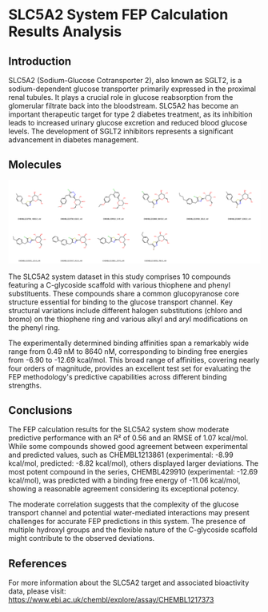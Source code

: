 # SLC5A2 System FEP Calculation Results Analysis

## Introduction

SLC5A2 (Sodium-Glucose Cotransporter 2), also known as SGLT2, is a sodium-dependent glucose transporter primarily expressed in the proximal renal tubules. It plays a crucial role in glucose reabsorption from the glomerular filtrate back into the bloodstream. SLC5A2 has become an important therapeutic target for type 2 diabetes treatment, as its inhibition leads to increased urinary glucose excretion and reduced blood glucose levels. The development of SGLT2 inhibitors represents a significant advancement in diabetes management.

## Molecules

![Molecular structures of representative compounds](mol_grid.png)

The SLC5A2 system dataset in this study comprises 10 compounds featuring a C-glycoside scaffold with various thiophene and phenyl substituents. These compounds share a common glucopyranose core structure essential for binding to the glucose transport channel. Key structural variations include different halogen substitutions (chloro and bromo) on the thiophene ring and various alkyl and aryl modifications on the phenyl ring.

The experimentally determined binding affinities span a remarkably wide range from 0.49 nM to 8640 nM, corresponding to binding free energies from -6.90 to -12.69 kcal/mol. This broad range of affinities, covering nearly four orders of magnitude, provides an excellent test set for evaluating the FEP methodology's predictive capabilities across different binding strengths.

## Conclusions

The FEP calculation results for the SLC5A2 system show moderate predictive performance with an R² of 0.56 and an RMSE of 1.07 kcal/mol. While some compounds showed good agreement between experimental and predicted values, such as CHEMBL1213861 (experimental: -8.99 kcal/mol, predicted: -8.82 kcal/mol), others displayed larger deviations. The most potent compound in the series, CHEMBL429910 (experimental: -12.69 kcal/mol), was predicted with a binding free energy of -11.06 kcal/mol, showing a reasonable agreement considering its exceptional potency.

The moderate correlation suggests that the complexity of the glucose transport channel and potential water-mediated interactions may present challenges for accurate FEP predictions in this system. The presence of multiple hydroxyl groups and the flexible nature of the C-glycoside scaffold might contribute to the observed deviations.

## References

For more information about the SLC5A2 target and associated bioactivity data, please visit:
https://www.ebi.ac.uk/chembl/explore/assay/CHEMBL1217373 